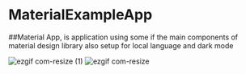 # MaterialExampleApp
##Material App, is application using some if the main components of material design library also setup for local language and dark mode

![ezgif com-resize (1)](https://user-images.githubusercontent.com/47636256/84527554-cc675100-ace6-11ea-875f-93a448a87e78.gif)
![ezgif com-resize](https://user-images.githubusercontent.com/47636256/84527509-bd809e80-ace6-11ea-9aac-d63a72f1cad5.gif)
